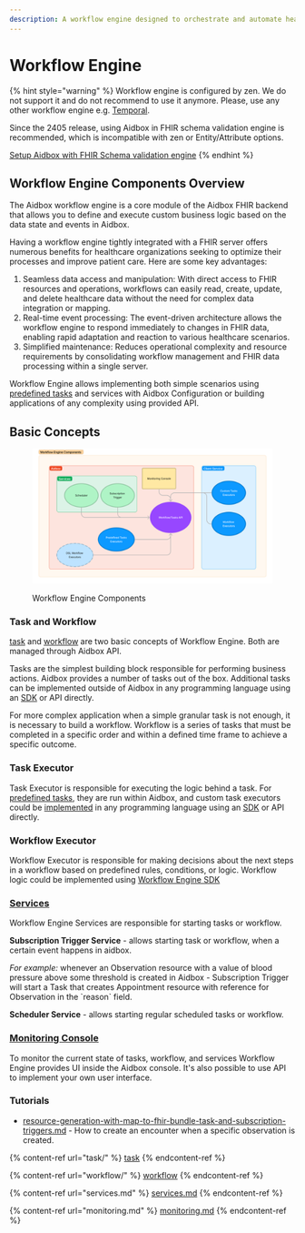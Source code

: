 ```yaml
---
description: A workflow engine designed to orchestrate and automate healthcare processes
---
```


# Workflow Engine

{% hint style="warning" %}
Workflow engine is configured by zen. We do not support it and do not recommend to use it anymore. Please, use any other workflow engine e.g. [Temporal](https://temporal.io/).

Since the 2405 release, using Aidbox in FHIR schema validation engine is recommended, which is incompatible with zen or Entity/Attribute options.

[Setup Aidbox with FHIR Schema validation engine](https://docs.aidbox.app/modules-1/profiling-and-validation/fhir-schema-validator/setup)
{% endhint %}

## Workflow Engine Components Overview

The Aidbox workflow engine is a core module of the Aidbox FHIR backend that allows you to define and execute custom business logic based on the data state and events in Aidbox.

Having a workflow engine tightly integrated with a FHIR server offers numerous benefits for healthcare organizations seeking to optimize their processes and improve patient care. Here are some key advantages:

1. Seamless data access and manipulation: With direct access to FHIR resources and operations, workflows can easily read, create, update, and delete healthcare data without the need for complex data integration or mapping.
2. Real-time event processing: The event-driven architecture allows the workflow engine to respond immediately to changes in FHIR data, enabling rapid adaptation and reaction to various healthcare scenarios.
3. Simplified maintenance: Reduces operational complexity and resource requirements by consolidating workflow management and FHIR data processing within a single server.

Workflow Engine allows implementing both simple scenarios using [predefined tasks](task/#predefined-tasks) and services with Aidbox Configuration or building applications of any complexity using provided API.

## Basic Concepts <a href="#basic-concepts" id="basic-concepts"></a>

<figure><img src="../../../../.gitbook/assets/image (22) (2).png" alt=""><figcaption><p>Workflow Engine Components</p></figcaption></figure>

### Task and Workflow

[task](task/ "mention") and [workflow](workflow/ "mention") are two basic concepts of Workflow Engine. Both are managed through Aidbox API.

Tasks are the simplest building block responsible for performing business actions. Aidbox provides a number of tasks out of the box. Additional tasks can be implemented outside of Aidbox in any programming language using an [SDK](../../../../app-development/aidbox-sdk/aidbox-javascript-sdk.md#task-api) or API directly.

For more complex application when a simple granular task is not enough, it is necessary to build a workflow. Workflow is a series of tasks that must be completed in a specific order and within a defined time frame to achieve a specific outcome.

### Task Executor

Task Executor is responsible for executing the logic behind a task. For [predefined tasks](task/aidbox-predefined-tasks.md), they are run within Aidbox, and custom task executors could be [implemented](task/#task-implementation-1) in any programming language using an [SDK](../../../../app-development/aidbox-sdk/aidbox-javascript-sdk.md#task-api) or API directly.

### Workflow Executor

Workflow Executor is responsible for making decisions about the next steps in a workflow based on predefined rules, conditions, or logic. Workflow logic could be implemented using [Workflow Engine SDK](../../../../app-development/aidbox-sdk/aidbox-javascript-sdk.md#workflow-engine)

### [Services](services.md)

Workflow Engine Services are responsible for starting tasks or workflow.

**Subscription Trigger Service** - allows starting task or workflow, when a certain event happens in aidbox.

_For example:_ whenever an Observation resource with a value of blood pressure above some threshold is created in Aidbox - Subscription Trigger will start a Task that creates Appointment resource with reference for Observation in the \`reason\` field.

**Scheduler Service** - allows starting regular scheduled tasks or workflow.

### [Monitoring Console](monitoring.md)

To monitor the current state of tasks, workflow, and services Workflow Engine provides UI inside the Aidbox console. It's also possible to use API to implement your own user interface.

### Tutorials

* [resource-generation-with-map-to-fhir-bundle-task-and-subscription-triggers.md](../../other/other-deprecated-tutorials/resource-generation-with-map-to-fhir-bundle-task-and-subscription-triggers.md "mention") - How to create an encounter when a specific observation is created.

{% content-ref url="task/" %}
[task](task/)
{% endcontent-ref %}

{% content-ref url="workflow/" %}
[workflow](workflow/)
{% endcontent-ref %}

{% content-ref url="services.md" %}
[services.md](services.md)
{% endcontent-ref %}

{% content-ref url="monitoring.md" %}
[monitoring.md](monitoring.md)
{% endcontent-ref %}
